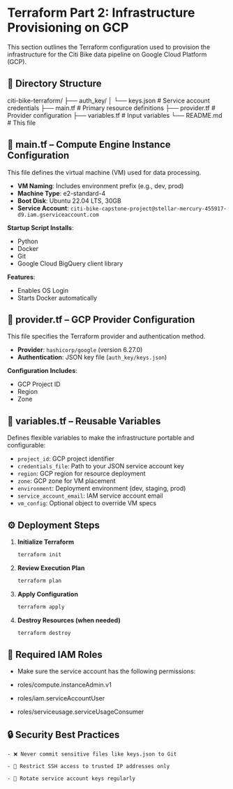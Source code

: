 # Terraform Part 2: Infrastructure Provisioning on GCP

This section outlines the Terraform configuration used to provision the infrastructure for the Citi Bike data pipeline on Google Cloud Platform (GCP).

## 📁 Directory Structure
citi-bike-terraform/
├── auth_key/
│ └── keys.json # Service account credentials
├── main.tf # Primary resource definitions
├── provider.tf # Provider configuration
├── variables.tf # Input variables
└── README.md # This file


## 📄 main.tf – Compute Engine Instance Configuration

This file defines the virtual machine (VM) used for data processing.

- **VM Naming**: Includes environment prefix (e.g., dev, prod)
- **Machine Type**: e2-standard-4
- **Boot Disk**: Ubuntu 22.04 LTS, 30GB
- **Service Account**: `citi-bike-capstone-project@stellar-mercury-455917-d9.iam.gserviceaccount.com`

**Startup Script Installs**:
- Python
- Docker
- Git
- Google Cloud BigQuery client library

**Features**:
- Enables OS Login
- Starts Docker automatically

## 📄 provider.tf – GCP Provider Configuration

This file specifies the Terraform provider and authentication method.

- **Provider**: `hashicorp/google` (version 6.27.0)
- **Authentication**: JSON key file (`auth_key/keys.json`)

**Configuration Includes**:
- GCP Project ID
- Region
- Zone

## 📄 variables.tf – Reusable Variables

Defines flexible variables to make the infrastructure portable and configurable:

- `project_id`: GCP project identifier
- `credentials_file`: Path to your JSON service account key
- `region`: GCP region for resource deployment
- `zone`: GCP zone for VM placement
- `environment`: Deployment environment (dev, staging, prod)
- `service_account_email`: IAM service account email
- `vm_config`: Optional object to override VM specs

## ⚙️ Deployment Steps

1. **Initialize Terraform**
   ```bash
   terraform init
2. **Review Execution Plan**
   ```bash
   terraform plan
3. **Apply Configuration** 
   ```bash
   terraform apply
4. **Destroy Resources (when needed)**
    ```bash
   terraform destroy
## 🔐 Required IAM Roles
  - Make sure the service account has the following permissions:
  
  - roles/compute.instanceAdmin.v1
  
  - roles/iam.serviceAccountUser
  
  - roles/serviceusage.serviceUsageConsumer

## 🔒 Security Best Practices
    - ❌ Never commit sensitive files like keys.json to Git
    
    - 🔐 Restrict SSH access to trusted IP addresses only
    
    - 🔁 Rotate service account keys regularly

    
